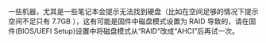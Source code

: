 一些机器，尤其是一些笔记本会提示无法找到硬盘（比如在空间足够的情况下提示空间不足只有 7.7GB ），这有可能是固件中磁盘模式设置为 RAID 导致的，请在固件(BIOS/UEFI Setup)设置中将磁盘模式从“RAID”改成“AHCI”后再试一次。